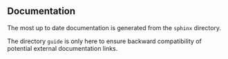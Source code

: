 Documentation
-------------

The most up to date documentation is generated from the `sphinx` directory.

The directory `guide` is only here to ensure backward compatibility of potential external documentation links.
